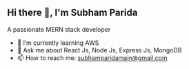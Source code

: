 ## Hi there 👋, I'm Subham Parida

A passionate MERN stack developer

- 🌱 I’m currently learning AWS
- 💬 Ask me about React Js, Node Js, Express Js, MongoDB
- 📫 How to reach me: subhamparidamain@gmail.com

